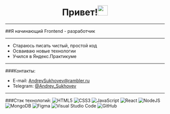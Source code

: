 <h1 align="center">Привет!<img src="https://github.com/blackcater/blackcater/raw/main/images/Hi.gif" height="32"/></h1>

___
##Я начинающий Frontend - разработчик
___
+ Стараюсь писать чистый, простой код
+ Осваиваю новые технологии
+ Учился в Яндекс.Практикуме
___
###Контакты:
+ E-mail: AndreySukhovev@rambler.ru
+ Telegram: [@Andrey_Sukhovev](http://t.me/Andrey_Sukhovev "Telegram channel")
___
###Стэк технологий:
![HTML5](https://img.shields.io/badge/html5-%23E34F26.svg?style=for-the-badge&logo=html5&logoColor=white) ![CSS3](https://img.shields.io/badge/css3-%231572B6.svg?style=for-the-badge&logo=css3&logoColor=white) ![JavaScript](https://img.shields.io/badge/javascript-%23323330.svg?style=for-the-badge&logo=javascript&logoColor=%23F7DF1E) ![React](https://img.shields.io/badge/react-%2320232a.svg?style=for-the-badge&logo=react&logoColor=%2361DAFB) ![NodeJS](https://img.shields.io/badge/node.js-6DA55F?style=for-the-badge&logo=node.js&logoColor=white) ![MongoDB](https://img.shields.io/badge/MongoDB-%234ea94b.svg?style=for-the-badge&logo=mongodb&logoColor=white) ![Figma](https://img.shields.io/badge/figma-%23F24E1E.svg?style=for-the-badge&logo=figma&logoColor=white) ![Visual Studio Code](https://img.shields.io/badge/Visual%20Studio%20Code-0078d7.svg?style=for-the-badge&logo=visual-studio-code&logoColor=white) ![GitHub](https://img.shields.io/badge/github-%23121011.svg?style=for-the-badge&logo=github&logoColor=white)